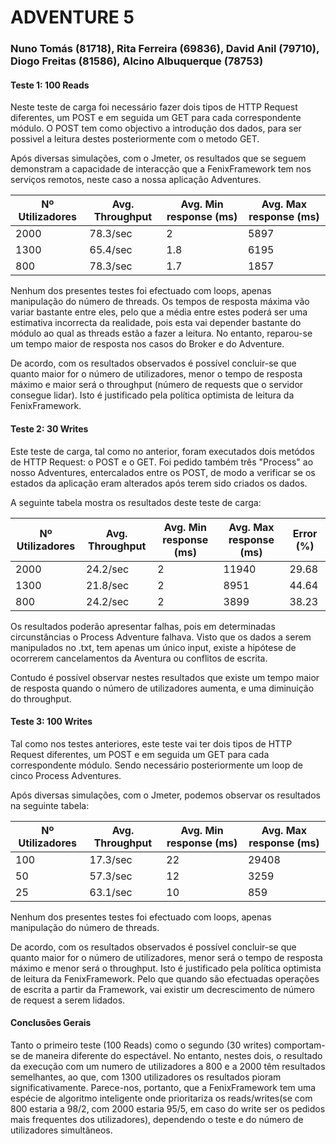 <h1> ADVENTURE 5 </h1>

<h3> Nuno Tomás (81718), Rita Ferreira (69836), David Anil (79710), Diogo Freitas (81586), Alcino Albuquerque (78753) </h3>

<h4> Teste 1: 100 Reads </h4>

Neste teste de carga foi necessário fazer dois tipos de HTTP Request diferentes, um POST e em seguida um GET para cada correspondente módulo. O POST tem como objectivo a introdução dos dados, para ser possivel a leitura destes posteriormente com o metodo GET. <p>
Após diversas simulações, com o Jmeter, os resultados que se seguem demonstram a capacidade de interacção que a FenixFramework tem nos serviços remotos, neste caso a nossa aplicação Adventures.

Nº Utilizadores | Avg. Throughput | Avg. Min response (ms) | Avg. Max response (ms)
------------ | -------------  | -------------  | ------------- 
2000 | 78.3/sec | 2 | 5897 
1300 | 65.4/sec | 1.8 | 6195
800 | 78.3/sec | 1.7 | 1857

Nenhum dos presentes testes foi efectuado com loops, apenas manipulação do número de threads. Os tempos de resposta máxima vão variar bastante entre eles, pelo que a média entre estes poderá ser uma estimativa incorrecta da realidade, pois esta vai depender bastante do módulo ao qual as threads estão a fazer a leitura. No entanto, reparou-se um tempo maior de resposta nos casos do Broker e do Adventure. <p>
De acordo, com os resultados observados é possível concluir-se que quanto maior for o número de utilizadores, menor o tempo de resposta máximo e maior será o throughput (número de requests que o servidor consegue lidar). Isto é justificado pela política optimista de leitura da FenixFramework.


<h4> Teste 2: 30 Writes </h4>
Este teste de carga, tal como no anterior, foram executados dois metódos de HTTP Request: o POST e o GET. Foi pedido também três "Process" ao nosso Adventures, entercalados entre os POST, de modo a verificar se os estados da aplicação eram alterados após terem sido criados os dados. <p>
A seguinte tabela mostra os resultados deste teste de carga:

Nº Utilizadores | Avg. Throughput | Avg. Min response (ms) | Avg. Max response (ms) | Error (%)
------------ | -------------  | -------------  | ------------- | ------------- 
 2000| 24.2/sec|  2|  11940| 29.68
1300 |21.8/sec | 2| 8951| 44.64
800 |  24.2/sec| 2 | 3899| 38.23

Os resultados poderão apresentar falhas, pois em determinadas circunstâncias o Process Adventure falhava. Visto que os dados a serem manipulados no .txt, tem apenas um único input, existe a hipótese de ocorrerem cancelamentos da Aventura ou conflitos de escrita. <p>
Contudo é possível observar nestes resultados que existe um tempo maior de resposta quando o número de utilizadores aumenta, e uma diminuição do throughput. 

<h4> Teste 3: 100 Writes </h4>

Tal como nos testes anteriores, este teste vai ter dois tipos de HTTP Request diferentes, um POST e em seguida um GET para cada correspondente módulo. Sendo necessário posteriormente um loop de cinco Process Adventures. <p>
Após diversas simulações, com o Jmeter, podemos observar os resultados na seguinte tabela:

Nº Utilizadores | Avg. Throughput | Avg. Min response (ms) | Avg. Max response (ms)
------------ | -------------  | -------------  | ------------- 
  100 | 17.3/sec | 22 | 29408
  50 | 57.3/sec | 12 | 3259
  25 | 63.1/sec | 10 | 859 
  
Nenhum dos presentes testes foi efectuado com loops, apenas manipulação do número de threads.<p>
De acordo, com os resultados observados é possível concluir-se que quanto maior for o número de utilizadores, menor será o tempo de resposta máximo e menor será o throughput. Isto é justificado pela política optimista de leitura da FenixFramework. Pelo que quando são efectuadas operações de escrita a partir da Framework, vai existir um decrescimento de número de request a serem lidados. 

<h4> Conclusões Gerais </h4>

Tanto o primeiro teste (100 Reads) como o segundo (30 writes) comportam-se de maneira diferente do espectável. No entanto, nestes dois, o resultado da execução com um numero de utilizadores a 800 e a 2000 têm resultados semelhantes, ao que, com 1300 utilizadores os resultados pioram significativamente. Parece-nos, portanto, que a FenixFramework tem uma espécie de algoritmo inteligente onde prioritariza os reads/writes(se com 800 estaria a 98/2, com 2000 estaria 95/5, em caso do write ser os pedidos mais frequentes dos utilizadores), dependendo o teste e do número de utilizadores simultâneos.
